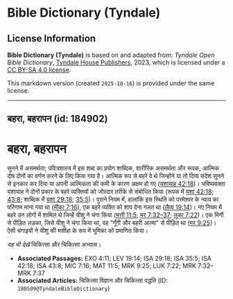 # Bible Dictionary (Tyndale)

## License Information

**Bible Dictionary (Tyndale)** is based on and adapted from: _Tyndale Open Bible Dictionary_, [Tyndale House Publishers](https://tyndaleopenresources.com/), 2023, which is licensed under a [CC BY-SA 4.0 license](https://creativecommons.org/licenses/by-sa/4.0/legalcode.en).

This markdown version (created `2025-10-16`) is provided under the same license.



--------------------------------

## बहरा, बहरापन (id: 184902)

बहरा, बहरापन
============

सुनने में असमर्थता; पवित्रशास्त्र में इस शब्द का प्रयोग शाब्दिक, शारीरिक असमर्थता और रूपक, आत्मिक दोष दोनों का वर्णन करने के लिए किया गया है। आत्मिक रूप से बहरे वे थे जिन्होंने या तो दिव्य संदेश सुनने से इनकार कर दिया या अपनी आत्मिकता की कमी के कारण अक्षम हो गए ([यशायाह 42:18](https://ref.ly/Isa42:18))। भविष्यवक्ता यशायाह ने दोनों प्रकार के बहरे व्यक्तियों को जोरदार तरीके से संबोधित किया (रूपक में [यशा 42:18](https://ref.ly/Isa42:18); [43:8](https://ref.ly/Isa43:8); शाब्दिक में [यशा 29:18](https://ref.ly/Isa29:18); [35:5](https://ref.ly/Isa35:5))। पुराने नियम में, हालांकि इस स्थिति को परमेश्वर के न्याय का परिणाम माना गया था ([मीका 7:16](https://ref.ly/Mic7:16)), एक बहरे व्यक्ति को शाप देना गलत था ([लैव्य 19:14](https://ref.ly/Lev19:14))। नए नियम में बहरे उन लोगों में शामिल थे जिन्हें यीशु ने चंगा किया ([मत्ती 11:5](https://ref.ly/Matt11:5); [मर 7:32–37](https://ref.ly/Mark7:32-Mark7:37); [लूका 7:22](https://ref.ly/Luke7:22))। एक मिर्गी से पीड़ित लड़का, जिसे यीशु ने चंगा किया था, वह "गूँगी और बहरी आत्मा" से पीड़ित था ([मर 9:25](https://ref.ly/Mark9:25))। ऐसी चंगाइयों ने यीशु की मसीहा के रूप में भूमिका को प्रमाणित किया।

*यह भी देखें* चिकित्सा और चिकित्सा अभ्यास।

* **Associated Passages:** EXO 4:11; LEV 19:14; ISA 29:18; ISA 35:5; ISA 42:18; ISA 43:8; MIC 7:16; MAT 11:5; MRK 9:25; LUK 7:22; MRK 7:32–MRK 7:37
* **Associated Articles:** चिकित्सा विज्ञान और चिकित्सा पद्धति (ID: `180509@TyndaleBibleDictionary`)

